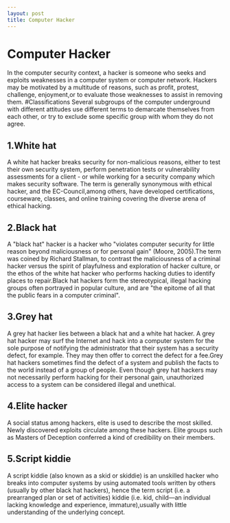 ```yaml
---
layout: post
title: Computer Hacker
---
```


# Computer Hacker

In the computer security context, a hacker is someone who seeks and exploits weaknesses in a computer system or computer network. Hackers may be motivated by a multitude of reasons, such as profit, protest, challenge, enjoyment,or to evaluate those weaknesses to assist in removing them. 
#Classifications
Several subgroups of the computer underground with different attitudes use different terms to demarcate themselves from each other, or try to exclude some specific group with whom they do not agree.

## 1.White hat
A white hat hacker breaks security for non-malicious reasons, either to test their own security system, perform penetration tests or vulnerability assessments for a client - or while working for a security company which makes security software. The term is generally synonymous with ethical hacker, and the EC-Council,among others, have developed certifications, courseware, classes, and online training covering the diverse arena of ethical hacking.

## 2.Black hat
A "black hat" hacker is a hacker who "violates computer security for little reason beyond maliciousness or for personal gain" (Moore, 2005).The term was coined by Richard Stallman, to contrast the maliciousness of a criminal hacker versus the spirit of playfulness and exploration of hacker culture, or the ethos of the white hat hacker who performs hacking duties to identify places to repair.Black hat hackers form the stereotypical, illegal hacking groups often portrayed in popular culture, and are "the epitome of all that the public fears in a computer criminal".

## 3.Grey hat
A grey hat hacker lies between a black hat and a white hat hacker. A grey hat hacker may surf the Internet and hack into a computer system for the sole purpose of notifying the administrator that their system has a security defect, for example. They may then offer to correct the defect for a fee.Grey hat hackers sometimes find the defect of a system and publish the facts to the world instead of a group of people. Even though grey hat hackers may not necessarily perform hacking for their personal gain, unauthorized access to a system can be considered illegal and unethical.

## 4.Elite hacker
A social status among hackers, elite is used to describe the most skilled. Newly discovered exploits circulate among these hackers. Elite groups such as Masters of Deception conferred a kind of credibility on their members.


## 5.Script kiddie

A script kiddie (also known as a skid or skiddie) is an unskilled hacker who breaks into computer systems by using automated tools written by others (usually by other black hat hackers), hence the term script (i.e. a prearranged plan or set of activities) kiddie (i.e. kid, child—an individual lacking knowledge and experience, immature),usually with little understanding of the underlying concept.



 


